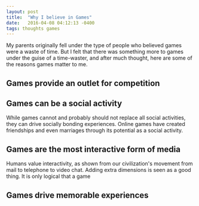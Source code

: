 ```yaml
---
layout: post
title:  "Why I believe in Games"
date:   2016-04-08 04:12:13 -0400
tags: thoughts games
---
```


My parents originally fell under the type of people who believed games were a waste of time. But I felt that there was something more to games under the guise of a time-waster, and after much thought, here are some of the reasons games matter to me.

## Games provide an outlet for competition

## Games can be a social activity
While games cannot and probably should not replace all social activities, they can drive socially bonding experiences. Online games have created friendships and even marriages through its potential as a social activity.

## Games are the most interactive form of media

Humans value interactivity, as shown from our civilization's movement from mail to telephone to video chat. Adding extra dimensions is seen as a good thing. It is only logical that a game 

## Games drive memorable experiences
